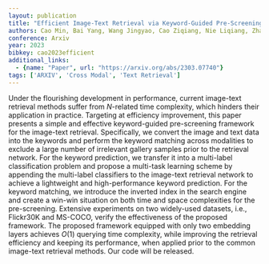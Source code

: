 ```yaml
---
layout: publication
title: "Efficient Image-Text Retrieval via Keyword-Guided Pre-Screening"
authors: Cao Min, Bai Yang, Wang Jingyao, Cao Ziqiang, Nie Liqiang, Zhang Min
conference: Arxiv
year: 2023
bibkey: cao2023efficient
additional_links:
  - {name: "Paper", url: "https://arxiv.org/abs/2303.07740"}
tags: ['ARXIV', 'Cross Modal', 'Text Retrieval']
---
```

Under the flourishing development in performance, current image-text retrieval methods suffer from $N$-related time complexity, which hinders their application in practice. Targeting at efficiency improvement, this paper presents a simple and effective keyword-guided pre-screening framework for the image-text retrieval. Specifically, we convert the image and text data into the keywords and perform the keyword matching across modalities to exclude a large number of irrelevant gallery samples prior to the retrieval network. For the keyword prediction, we transfer it into a multi-label classification problem and propose a multi-task learning scheme by appending the multi-label classifiers to the image-text retrieval network to achieve a lightweight and high-performance keyword prediction. For the keyword matching, we introduce the inverted index in the search engine and create a win-win situation on both time and space complexities for the pre-screening. Extensive experiments on two widely-used datasets, i.e., Flickr30K and MS-COCO, verify the effectiveness of the proposed framework. The proposed framework equipped with only two embedding layers achieves $O(1)$ querying time complexity, while improving the retrieval efficiency and keeping its performance, when applied prior to the common image-text retrieval methods. Our code will be released.